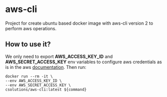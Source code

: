 # aws-cli
Project for create ubuntu based docker image with aws-cli version 2 to perform aws operations.

## How to use it?
We only need to export **AWS_ACCESS_KEY_ID** and **AWS_SECRET_ACCESS_KEY** env variables to configure aws credentials as is in the 
aws [documentation](https://docs.aws.amazon.com/cli/latest/userguide/cli-chap-configure.html). Then run: 
```
docker run --rm -it \
--env AWS_ACCESS_KEY_ID \
--env AWS_SECRET_ACCESS_KEY \
csolutions/aws-cli:latest ${command}
```